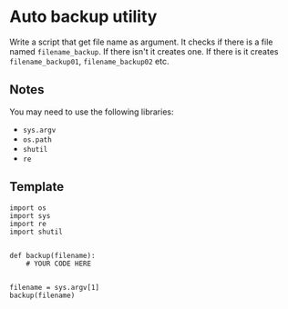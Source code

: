 Auto backup utility
===================

Write a script that get file name as argument. It checks if there is a file named ```filename_backup```. If there isn't it creates one. If there is it creates ```filename_backup01```, ```filename_backup02``` etc.

## Notes

You may need to use the following libraries:

- ```sys.argv```
- ```os.path```
- ```shutil```
- ```re```

## Template

	import os
	import sys
	import re
	import shutil


	def backup(filename):
	    # YOUR CODE HERE


	filename = sys.argv[1]
	backup(filename)
